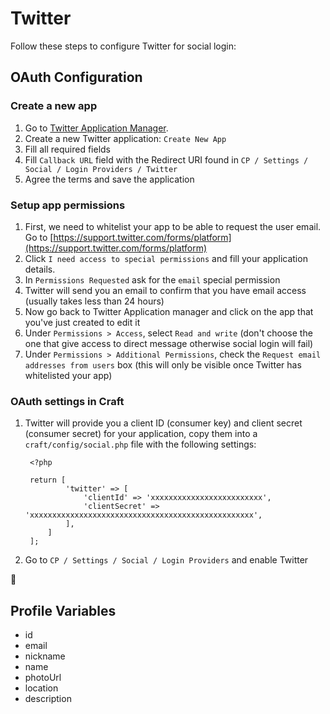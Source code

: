 # Twitter

Follow these steps to configure Twitter for social login:

## OAuth Configuration

### Create a new app
1. Go to [Twitter Application Manager](https://dev.twitter.com/apps).
1. Create a new Twitter application: `Create New App`
1. Fill all required fields
1. Fill `Callback URL` field with the Redirect URI found in `CP / Settings / Social / Login Providers / Twitter`
1. Agree the terms and save the application

### Setup app permissions
1. First, we need to whitelist your app to be able to request the user email. Go to [https://support.twitter.com/forms/platform](https://support.twitter.com/forms/platform)
1. Click `I need access to special permissions` and fill your application details.
1. In `Permissions Requested` ask for the `email` special permission
1. Twitter will send you an email to confirm that you have email access (usually takes less than 24 hours)
1. Now go back to Twitter Application manager and click on the app that you've just created to edit it
1. Under `Permissions > Access`, select `Read and write` (don't choose the one that give access to direct message otherwise social login will fail)
1. Under `Permissions > Additional Permissions`, check the `Request email addresses from users` box (this will only be visible once Twitter has whitelisted your app)

### OAuth settings in Craft
1. Twitter will provide you a client ID (consumer key) and client secret (consumer secret) for your application, copy them into a `craft/config/social.php` file with the following settings:
        
        <?php
        
        return [
                'twitter' => [
                    'clientId' => 'xxxxxxxxxxxxxxxxxxxxxxxxx',
                    'clientSecret' => 'xxxxxxxxxxxxxxxxxxxxxxxxxxxxxxxxxxxxxxxxxxxxxxxxxx',
                ],
            ]
        ];

1. Go to `CP / Settings / Social / Login Providers` and enable Twitter

🎉

## Profile Variables

- id
- email
- nickname
- name
- photoUrl
- location
- description
